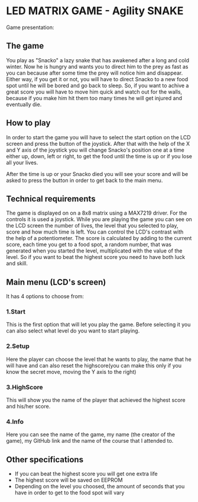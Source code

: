 # LED MATRIX GAME - Agility SNAKE

Game presentation:

## The game
You play as "Snacko" a lazy snake that has awakened after a long and cold winter. Now he is hungry and wants you to direct him to the prey as fast as you can because after some time the prey will notice him and disappear. Either way, if you get it or not, you will have to direct Snacko to a new food spot until he will be bored and go back to sleep. So, if you want to achive a great score you will have to move him quick and watch out for the walls, because if you make him hit them too many times he will get injured and eventually die.

## How to play
In order to start the game you will have to select the start option on the LCD screen and press the button of the joystick. After that with the help of the X and Y axis of the joystick you will change Snacko's position one at a time either up, down, left or right, to get the food until the time is up or if you lose all your lives.

After the time is up or your Snacko died you will see your score and will be asked to press the button in order to get back to the main menu.

## Technical requirements
The game is displayed on on a 8x8 matrix using a MAX7219 driver.
For the controls it is used a joystick.
While you are playing the game you can see on the LCD screen the number of lives, the level that you selected to play, score and how much time is left.
You can control the LCD's contrast with the help of a potentiometer.
The score is calculated by adding to the current score, each time you get to a food spot, a random number, that was generated when you started the level, multiplicated with the value of the level. So if you want to beat the highest score you need to have both luck and skill.

## Main menu (LCD's screen)
It has 4 options to choose from:
### 1.Start
This is the first option that will let you play the game. Before selecting it you can also select what level do you want to start playing.
### 2.Setup
Here the player can choose the level that he wants to play, the name that he will have and can also reset the highscore(you can make this only if you know the secret move, moving the Y axis to the right)
### 3.HighScore
This will show you the name of the player that achieved the highest score and his/her score.
### 4.Info
Here you can see the name of the game, my name (the creator of the game), my GitHub link and the name of the course that I attended to.

## Other specifications
- If you can beat the highest score you will get one extra life
- The highest score will be saved on EEPROM
- Depending on the level you choosed, the amount of seconds that you have in order to get to the food spot will vary
